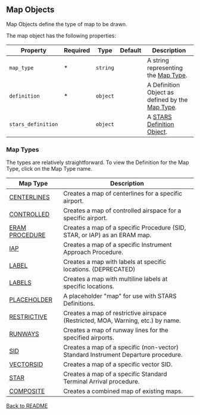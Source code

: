 ## Map Objects

Map Objects define the type of map to be drawn.

The map object has the following properties:

| Property           | Required | Type     | Default | Description                                                   |
| ------------------ | -------- | -------- | ------- | ------------------------------------------------------------- |
| `map_type`         | \*       | `string` |         | A string representing the [Map Type](#map-types).             |
| `definition`       | \*       | `object` |         | A Definition Object as defined by the [Map Type](#map-types). |
| `stars_definition` |          | `object` |         | A [STARS Definition Object](./STARS_DEFINITION_OBJECT.md).    |

### Map Types

The types are relatively straightforward. To view the Definition for the Map Type, click on the Map Type name.

| Map Type                              | Description                                                                       |
| ------------------------------------- | --------------------------------------------------------------------------------- |
| [CENTERLINES](./CENTERLINES.md)       | Creates a map of centerlines for a specific airport.                              |
| [CONTROLLED](./CONTROLLED.md)         | Creates a map of controlled airspace for a specific airport.                      |
| [ERAM PROCEDURE](./ERAM_PROCEDURE.md) | Creates a map of a specific Procedure (SID, STAR, or IAP) as an ERAM map.         |
| [IAP](./IAP.md)                       | Creates a map of a specific Instrument Approach Procedure.                        |
| [LABEL](./LABEL.md)                   | Creates a map with labels at specific locations. (DEPRECATED)                     |
| [LABELS](./LABELS.md)                 | Creates a map with multiline labels at specific locations.                        |
| [PLACEHOLDER](./PLACEHOLDER.md)       | A placeholder "map" for use with STARS Definitions.                               |
| [RESTRICTIVE](./RESTRICTIVE.md)       | Creates a map of restrictive airspace (Restricted, MOA, Warning, etc.) by name.   |
| [RUNWAYS](./RUNWAYS.md)               | Creates a map of runway lines for the specified airports.                         |
| [SID](./SIDSTAR.md#sid)               | Creates a map of a specific (non-vector) Standard Instrument Departure procedure. |
| [VECTORSID](./VECTORSID.md)           | Creates a map of a specific vector SID.                                           |
| [STAR](./SIDSTAR.md#star)             | Creates a map of a specific Standard Terminal Arrival procedure.                  |
| [COMPOSITE](./COMPOSITE.md)           | Creates a combined map of existing maps.                                          |

[Back to README](../README.md)
